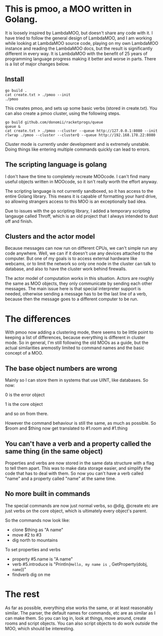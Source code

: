  # This is pmoo, a MOO written in Golang.

 It is loosely inspired by LambdaMOO, but doesn't share any code with it.  I have tried to follow the general design of LambdaMOO, and I am working while looking at LambdaMOO source code, playing on my own LambdaMOO instance and reading the LambdaMOO docs, but the result is significantly different in every way.  It is LambdaMOO with the benefit of 25 years of programming language progress making it better and worse in parts.  There is a list of major changes below.

## Install

	go build .
	cat create.txt > ./pmoo --init
	./pmoo

This creates pmoo, and sets up some basic verbs (stored in create.txt).  You can also create a pmoo cluster, using the following steps.

	go build github.com/donomii/racketprogs/queue
	queue &
	cat create.txt > ./pmoo --cluster --queue http://127.0.0.1:8080 --init
	rlwrap ./pmoo --cluster --clusterQ --queue http://192.168.178.22:8080

Cluster mode is currently under development and is extremely unstable.  Doing things like entering multiple commands quickly can lead to errors.

 ## The scripting language is golang

 I don't have the time to completely recreate MOOcode.  I can't find many useful objects written in MOOcode, so it isn't really worth the effort anyway.

The scripting language is not currently sandboxed, so it has access to the entire Golang library.  This means it is capable of formatting your hard drive, so allowing strangers access to this MOO is an exceptionally bad idea.

Due to issues with the go scripting library, I added a temporary scripting langauge called Throff, which is an old project that I always intended to dust off and finish.

## Clusters and the actor model

Because messages can now run on different CPUs, we can't simple run any code anywhere.  Well, we can if it doesn't use any devices attached to the computer.  But one of my goals is to access external hardware like webcams, or to limit the network so only one node in the cluster can talk to database, and also to have the cluster work behind firewalls.

The actor model of computation works in this situation.  Actors are roughly the same as MOO objects, they only communicate by sending each other messages.  The main issue here is that special interpreter support is needed, otherwise sending a message has to be the last line of a verb, because then the message goes to a different computer to be run.

# The differences

With pmoo now adding a clustering mode, there seems to be little point to keeping a list of differences, because everything is different in cluster mode.  So in general, I'm still following the old MOOs as a guide, but the actual similarities aremostly limited to command names and the basic concept of a MOO.

 ## The base object numbers are wrong

 Mainly so I can store them in systems that use UINT, like databases.  So now:

 0 is the error object

1 is the core object

and so on from there.

However the command behaviour is still the same, as much as possible.  So $room and $thing now get translated to #1.room and #1.thing

## You can't have a verb and a property called the same thing (in the same object)

Properties and verbs are now stored in the same data structure with a flag to tell them apart.  This was to make data storage easier, and simplify the code that has to deal with them.  So now you can't have a verb called "name" and a property called "name" at the same time.

## No more built in commands

The special commands are now just normal verbs, so @dig, @create etc are just verbs on the core object, which is ultimately every object's parent.

So the commands now look like:

* clone $thing as "A name"
* move #2 to #3
* dig north to mountains

To set properties and verbs

* property #5.name is "A name"
* verb #5.introduce is "Println(`Hello, my name is `, GetProperty(dobj, `name`))"
* findverb dig on me 

# The rest

As far as possible, everything else works the same, or at least reasonably similar.  The parser, the default names for commands, etc are as similar as I can make them.  So you can log in, look at things, move around, create rooms and script objects.  You can also script objects to do work _outside_ the MOO, which should be interesting.
